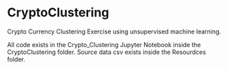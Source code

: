 # CryptoClustering
Crypto Currency Clustering Exercise using unsupervised machine learning.

All code exists in the Crypto_Clustering Jupyter Notebook inside the CryptoClustering folder. Source data csv exists inside the Resourdces folder.